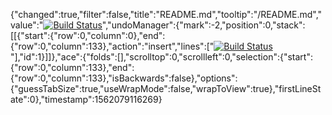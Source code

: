 {"changed":true,"filter":false,"title":"README.md","tooltip":"/README.md","value":"[![Build Status](https://travis-ci.org/lubaninondo/issue-tracker.svg?branch=master)](https://travis-ci.org/lubaninondo/issue-tracker)","undoManager":{"mark":-2,"position":0,"stack":[[{"start":{"row":0,"column":0},"end":{"row":0,"column":133},"action":"insert","lines":["[![Build Status](https://travis-ci.org/lubaninondo/issue-tracker.svg?branch=master)](https://travis-ci.org/lubaninondo/issue-tracker)"],"id":1}]]},"ace":{"folds":[],"scrolltop":0,"scrollleft":0,"selection":{"start":{"row":0,"column":133},"end":{"row":0,"column":133},"isBackwards":false},"options":{"guessTabSize":true,"useWrapMode":false,"wrapToView":true},"firstLineState":0},"timestamp":1562079116269}